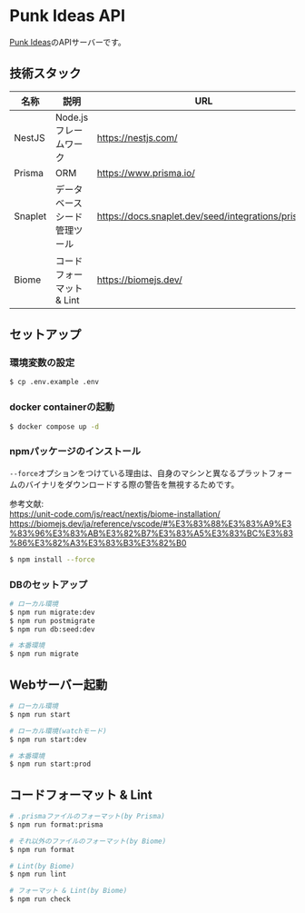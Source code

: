 # Punk Ideas API

[Punk Ideas](https://github.com/MihiroH/punk-ideas)のAPIサーバーです。

## 技術スタック

| 名称       | 説明                         | URL                                               |
| ---------- | ---------------------------- | ------------------------------------------------- |
| NestJS     | Node.jsフレームワーク        | https://nestjs.com/                               |
| Prisma     | ORM                          | https://www.prisma.io/                            |
| Snaplet    | データベースシード管理ツール | https://docs.snaplet.dev/seed/integrations/prisma |
| Biome      | コードフォーマット & Lint    | https://biomejs.dev/                              |

## セットアップ

### 環境変数の設定

```bash
$ cp .env.example .env
```

### docker containerの起動

```bash
$ docker compose up -d
```

### npmパッケージのインストール

`--force`オプションをつけている理由は、自身のマシンと異なるプラットフォームのバイナリをダウンロードする際の警告を無視するためです。  

参考文献:  
https://unit-code.com/js/react/nextjs/biome-installation/  
https://biomejs.dev/ja/reference/vscode/#%E3%83%88%E3%83%A9%E3%83%96%E3%83%AB%E3%82%B7%E3%83%A5%E3%83%BC%E3%83%86%E3%82%A3%E3%83%B3%E3%82%B0

```bash
$ npm install --force
```

### DBのセットアップ

```bash
# ローカル環境
$ npm run migrate:dev
$ npm run postmigrate
$ npm run db:seed:dev

# 本番環境
$ npm run migrate
```

## Webサーバー起動

```bash
# ローカル環境
$ npm run start

# ローカル環境(watchモード)
$ npm run start:dev

# 本番環境
$ npm run start:prod
```

## コードフォーマット & Lint

```bash
# .prismaファイルのフォーマット(by Prisma)
$ npm run format:prisma

# それ以外のファイルのフォーマット(by Biome)
$ npm run format

# Lint(by Biome)
$ npm run lint

# フォーマット & Lint(by Biome)
$ npm run check
```
